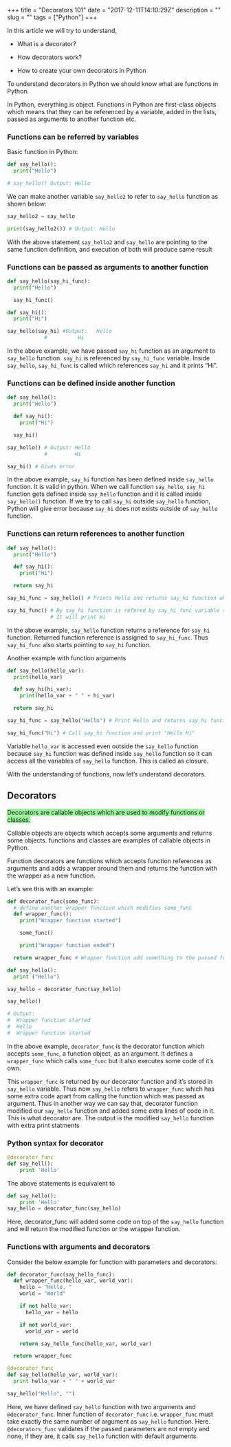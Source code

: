 +++
title = "Decorators 101"
date = "2017-12-11T14:10:29Z"
description = ""
slug = ""
tags = ["Python"]
+++

In this article we will try to understand,

* What is a decorator?

* How decorators work?

* How to create your own decorators in Python

To understand decorators in Python we should know what are functions in Python.

In Python, everything is object. Functions in Python are first-class objects which means that they can be referenced by a variable, added in the lists, passed as arguments to another function etc.

### Functions can be referred by variables

Basic function in Python:

```python
def say_hello():
  print("Hello")

# say_hello() Output: Hello
```

We can make another variable `say_hello2` to refer to `say_hello` function as shown below:
```python
say_hello2 = say_hello

print(say_hello2()) # Output: Hello
```

With the above statement `say_hello2` and `say_hello` are pointing to the same function definition, and execution of both will produce same result

### Functions can be passed as arguments to another function

```python
def say_hello(say_hi_func):
  print("Hello")

  say_hi_func()

def say_hi():
  print("Hi")

say_hello(say_hi) #Output:   Hello
            #          Hi
```

In the above example, we have passed `say_hi` function as an argument to `say_hello` function. `say_hi` is referenced by `say_hi_func` variable. Inside `say_hello`, `say_hi_func` is called which references `say_hi` and it prints “Hi”.

### Functions can be defined inside another function

```python
def say_hello():
  print("Hello")

  def say_hi():
    print("Hi")

  say_hi()  

say_hello() # Output: Hello
            #         Hi

say_hi() # Gives error  
```

In the above example, `say_hi` function has been defined inside `say_hello` function. It is valid in python. When we call function `say_hello`, `say_hi` function gets defined inside `say_hello` function and it is called inside `say_hello()` function.
If we try to call `say_hi` outside `say_hello` function, Python will give error because `say_hi` does not exists outside of `say_hello` function.

### Functions can return references to another function

```python
def say_hello():
  print("Hello")

  def say_hi():
    print("Hi")

  return say_hi

say_hi_func = say_hello() # Prints Hello and returns say_hi function which gets stored in variable say_hi_func

say_hi_func() # By say_hi function is refered by say_hi_func variable so calling say_hi_func will call say_hi.
              # It will print Hi
```

In the above example, `say_hello` function returns a reference for `say_hi` function. Returned function reference is assigned to `say_hi_func`. Thus `say_hi_func` also starts pointing to `say_hi` function.

Another example with function arguments

```python
def say_hello(hello_var):
  print(hello_var)

  def say_hi(hi_var):
    print(hello_var + " " + hi_var)

  return say_hi

say_hi_func = say_hello("Hello") # Print Hello and returns say_hi function which gets stored in say_hi_func variable

say_hi_func("Hi") # Call say_hi function and print "Hello Hi"
```

Variable `hello_var` is accessed even outside the `say_hello` function because `say_hi` function was defined inside `say_hello` function so it can access all the variables of `say_hello` function. This is called as closure.

With the understanding of functions, now let’s understand decorators.

## Decorators
<span style="background-color: #99F499">Decorators are callable objects which are used to modify functions or classes.</span>

Callable objects are objects which accepts some arguments and returns some objects. functions and classes are examples of callable objects in Python.

Function decorators are functions which accepts function references as arguments and adds a wrapper around them and returns the function with the wrapper as a new function.

Let’s see this with an example:

```python
def decorator_func(some_func):
  # define another wrapper function which modifies some_func
  def wrapper_func():
    print("Wrapper function started")

    some_func()

    print("Wrapper function ended")

  return wrapper_func # Wrapper function add something to the passed function and decorator returns the wrapper function

def say_hello():
  print ("Hello")

say_hello = decorator_func(say_hello)

say_hello()

# Output:
#  Wrapper function started
#  Hello
#  Wrapper function started
```

In the above example, `decorator_func` is the decorator function which accepts `some_func`, a function object, as an argument. It defines a `wrapper_func` which calls `some_func` but it also executes some code of it’s own.

This `wrapper_func` is returned by our decorator function and it’s stored in `say_hello` variable. Thus now `say_hello` refers to `wrapper_func` which has some extra code apart from calling the function which was passed as argument. Thus in another way we can say that, decorator function modified our `say_hello` function and added some extra lines of code in it. This is what decorator are. The output is the modified `say_hello` function with extra print statments

### Python syntax for decorator

```python
@decorator_func
def say_hell():
    print 'Hello'
```

The above statements is equivalent to
```python
def say_hello():
    print 'Hello'
say_hello = deocrator_func(say_hello)
```

Here, decorator_func will added some code on top of the `say_hello` function and will return the modified function or the wrapper function.

### Functions with arguments and decorators

Consider the below example for function with parameters and decorators:

```python
def decorator_func(say_hello_func):
  def wrapper_func(hello_var, world_var):
    hello = "Hello, "
    world = "World"

    if not hello_var:
      hello_var = hello

    if not world_var:
      world_var = world

    return say_hello_func(hello_var, world_var)

  return wrapper_func

@decorator_func
def say_hello(hello_var, world_var):
  print hello_var + " " + world_var

say_hello("Hello", "")
```

Here, we have defined `say_hello` function with two arguments and `@decorator_func`. Inner function of `decorator_func` i.e. `wrapper_func` must take exactly the same number of argument as `say_hello` function.
Here. `@decorators_func` validates if the passed parameters are not empty and none, if they are, it calls `say_hello` function with default arguments.
